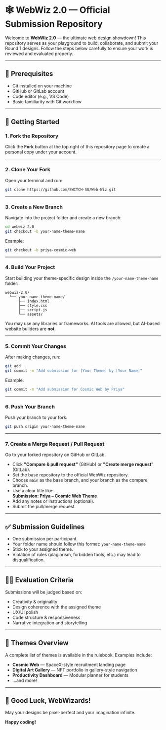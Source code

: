 # 🕸️ WebWiz 2.0 — Official Submission Repository

Welcome to **WebWiz 2.0** — the ultimate web design showdown! This repository serves as your playground to build, collaborate, and submit your Round 1 designs. Follow the steps below carefully to ensure your work is reviewed and evaluated properly.

---

## 🧰 Prerequisites

- Git installed on your machine
- GitHub or GitLab account
- Code editor (e.g., VS Code)
- Basic familiarity with Git workflow

---

## 🚀 Getting Started

### 1. **Fork the Repository**
Click the **Fork** button at the top right of this repository page to create a personal copy under your account.

---

### 2. **Clone Your Fork**
Open your terminal and run:

```bash
git clone https://github.com/SWITCH-SU/Web-Wiz.git
```

---

### 3. **Create a New Branch**
Navigate into the project folder and create a new branch:

```bash
cd webwiz-2.0
git checkout -b your-name-theme-name
```

Example:

```bash
git checkout -b priya-cosmic-web
```

---

### 4. **Build Your Project**
Start building your theme-specific design inside the `/your-name-theme-name` folder:

```
webwiz-2.0/
  └── your-name-theme-name/
      ├── index.html
      ├── style.css
      ├── script.js
      └── assets/
```

You may use any libraries or frameworks. AI tools are allowed, but AI-based website builders are **not**.

---

### 5. **Commit Your Changes**
After making changes, run:

```bash
git add .
git commit -m "Add submission for [Your Theme] by [Your Name]"
```

Example:

```bash
git commit -m "Add submission for Cosmic Web by Priya"
```

---

### 6. **Push Your Branch**
Push your branch to your fork:

```bash
git push origin your-name-theme-name
```

---

### 7. **Create a Merge Request / Pull Request**
Go to your forked repository on GitHub or GitLab.

- Click **"Compare & pull request"** (GitHub) or **"Create merge request"** (GitLab).
- Set the base repository to the official WebWiz repository.
- Choose `main` as the base branch, and your branch as the compare branch.
- Use a clear title like:  
  **Submission: Priya – Cosmic Web Theme**
- Add any notes or instructions (optional).
- Submit the pull/merge request.

---

## ✅ Submission Guidelines

- One submission per participant.
- Your folder name should follow this format: `your-name-theme-name`
- Stick to your assigned theme.
- Violation of rules (plagiarism, forbidden tools, etc.) may lead to disqualification.

---

## 🧑‍⚖️ Evaluation Criteria

Submissions will be judged based on:

- Creativity & originality  
- Design coherence with the assigned theme  
- UX/UI polish  
- Code structure & responsiveness  
- Narrative integration and storytelling  

---

## 🌟 Themes Overview

A complete list of themes is available in the rulebook. Examples include:

- **Cosmic Web** — SpaceX-style recruitment landing page  
- **Digital Art Gallery** — NFT portfolio in gallery-style navigation  
- **Productivity Dashboard** — Modular planner for students  
- ...and more!

---

## 🧡 Good Luck, WebWizards!

May your designs be pixel-perfect and your imagination infinite.

**Happy coding!**

